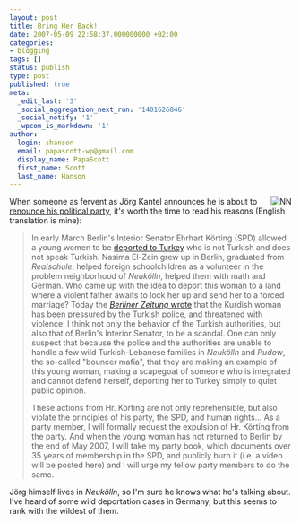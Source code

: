 ```yaml
---
layout: post
title: Bring Her Back!
date: 2007-05-09 22:58:37.000000000 +02:00
categories:
- blogging
tags: []
status: publish
type: post
published: true
meta:
  _edit_last: '3'
  _social_aggregation_next_run: '1401626846'
  _social_notify: '1'
  _wpcom_is_markdown: '1'
author:
  login: shanson
  email: papascott-wp@gmail.com
  display_name: PapaScott
  first_name: Scott
  last_name: Hanson
---
```

<p><a href="http://www.berlinonline.de/berliner-zeitung/print/berlin/652190.html"><img src="https://www.papascott.de/wordpress/wp-content/uploads/2007/05/nasima-el-zein.jpg" alt="NN" align="right" title="" /></a> When someone as fervent as Jörg Kantel announces he is about to <a href="http://www.schockwellenreiter.de/2007/05/09.html#holtSieZurck">renounce his political party</a>, it's worth the time to read his reasons (English translation is mine):</p>
<blockquote><p>
  In early March Berlin's Interior Senator Ehrhart Körting (SPD) allowed a young women to be <a href="http://www.berlinonline.de/berliner-zeitung/archiv/.bin/dump.fcgi/2007/0413/politik/0074/index.html">deported to Turkey</a> who is not Turkish and does not speak Turkish. Nasima El-Zein grew up in Berlin, graduated from <em>Realschule</em>, helped foreign schoolchildren as a volunteer in the problem neighborhood of <em>Neukölln</em>, helped them with math and German. Who came up with the idea to deport this woman to a land where a violent father awaits to lock her up and send her to a forced marriage? Today the <a href="http://www.berlinonline.de/berliner-zeitung/print/berlin/652190.html"><em>Berliner Zeitung</em> wrote</a> that the Kurdish woman has been pressured by the Turkish police, and threatened with violence. I think not only the behavior of the Turkish authorities, but also that of Berlin's Interior Senator, to be a scandal. One can only suspect that because the police and the authorities are unable to handle a few wild Turkish-Lebanese families in <em>Neukölln</em> and <em>Rudow</em>, the so-called "bouncer mafia", that they are making an example of this young woman, making a scapegoat of someone who is integrated and cannot defend herself, deporting her to Turkey simply to quiet public opinion.</p>
<p>  These actions from Hr. Körting are not only reprehensible, but also violate the principles of his party, the SPD, and human rights... As a party member, I will formally request the expulsion of Hr. Körting from the party. And when the young woman has not returned to Berlin by the end of May 2007, I will take my party book, which documents over 35 years of membership in the SPD, and publicly burn it (i.e. a video will be posted here) and I will urge my fellow party members to do the same.
</p></blockquote>
<p>Jörg himself lives in <em>Neukölln</em>, so I'm sure he knows what he's talking about. I've heard of some wild deportation cases in Germany, but this seems to rank with the wildest of them.</p>

